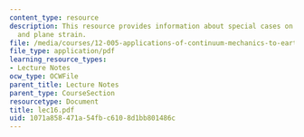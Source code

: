 ```yaml
---
content_type: resource
description: This resource provides information about special cases on plane stress
  and plane strain.
file: /media/courses/12-005-applications-of-continuum-mechanics-to-earth-atmospheric-and-planetary-sciences-spring-2006/1071a858471a54fbc6108d1bb801486c_lec16.pdf
file_type: application/pdf
learning_resource_types:
- Lecture Notes
ocw_type: OCWFile
parent_title: Lecture Notes
parent_type: CourseSection
resourcetype: Document
title: lec16.pdf
uid: 1071a858-471a-54fb-c610-8d1bb801486c
---
```

